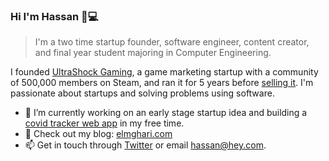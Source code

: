 ### Hi I'm Hassan 👋💻

> I'm a two time startup founder, software engineer, content creator, and final year student majoring in Computer Engineering. 

I founded [UltraShock Gaming](https://twitter.com/ushockgaming), a game marketing startup with a community of 500,000 members on Steam, and ran it for 5 years before [selling it](https://www.elmghari.com/startup-journey/). I'm  passionate about startups and solving problems using software.

- 🔭 I’m currently working on an early stage startup idea and building a [covid tracker web app](https://uscovidtracker.org/) in my free time.
- 🌱 Check out my blog: <a href="https://elmghari.com">elmghari.com</a>
- 📫 Get in touch through <a href="https://twitter.com/Nutlope">Twitter</a> or email <hassan@hey.com>.
